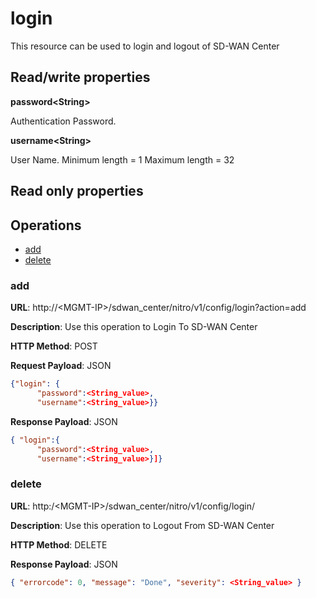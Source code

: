 # login

This resource can be used to login and logout of SD-WAN Center

## Read/write properties

**password&lt;String>**

Authentication Password.

**username&lt;String>**

User Name.
Minimum length = 1
Maximum length = 32

## Read only properties

## Operations

* [add](#add) 
* [delete](#delete)

### <a name="add">add</a>

**URL**: http://&lt;MGMT-IP>/sdwan\_center/nitro/v1/config/login?action=add

**Description**: Use this operation to Login To SD-WAN Center

**HTTP Method**: POST

**Request Payload**: JSON

```json
{"login": {
      "password":<String_value>,
      "username":<String_value>}}
```

**Response Payload**: JSON

```json
{ "login":{
      "password":<String_value>,
      "username":<String_value>}]}
```

### <a name="delete">delete</a>

**URL**: http:/&lt;MGMT-IP>/sdwan\_center/nitro/v1/config/login/

**Description**: Use this operation to Logout From SD-WAN Center

**HTTP Method**: DELETE

**Response Payload**: JSON

```json
{ "errorcode": 0, "message": "Done", "severity": <String_value> }
```